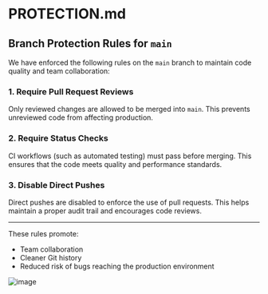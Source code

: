 # PROTECTION.md

## Branch Protection Rules for `main`

We have enforced the following rules on the `main` branch to maintain code quality and team collaboration:

### 1. Require Pull Request Reviews
Only reviewed changes are allowed to be merged into `main`. This prevents unreviewed code from affecting production.

### 2. Require Status Checks
CI workflows (such as automated testing) must pass before merging. This ensures that the code meets quality and performance standards.

### 3. Disable Direct Pushes
Direct pushes are disabled to enforce the use of pull requests. This helps maintain a proper audit trail and encourages code reviews.

---

These rules promote:
- Team collaboration
- Cleaner Git history
- Reduced risk of bugs reaching the production environment

![image](https://github.com/user-attachments/assets/28d91b85-e690-496f-b570-dcd748d36c64)


